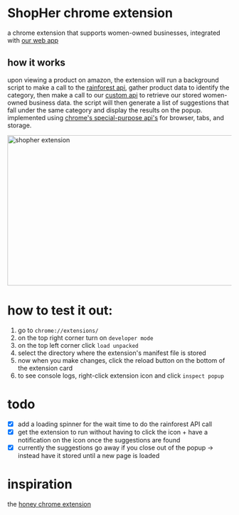 # ShopHer chrome extension
a chrome extension that supports women-owned businesses, integrated with [our web app](https://github.com/bhenriqu1/hackViolet_webApp)

## how it works
upon viewing a product on amazon, the extension will run a background script to make a call to the [rainforest api](https://www.rainforestapi.com/), gather product data to identify the category, then make a call to our [custom api](https://github.com/Hyma200/shopHer_API) to retrieve our stored women-owned business data. the script will then generate a list of suggestions that fall under the same category and display the results on the popup. implemented using [chrome's special-purpose api's](https://developer.chrome.com/docs/extensions/reference/) for browser, tabs, and storage.

<img src="https://github.com/aka-andi/shopHer_ext/blob/master/images/shopherExtGIF.gif" alt="shopher extension" width="600" height="338" />

# how to test it out:
1. go to `chrome://extensions/`
2. on the top right corner turn on `developer mode`
3. on the top left corner click `load unpacked`
4. select the directory where the extension's manifest file is stored 
5. now when you make changes, click the reload button on the bottom of the extension card
6. to see console logs, right-click extension icon and click `inspect popup`

# todo
- [x] add a loading spinner for the wait time to do the rainforest API call
- [x] get the extension to run without having to click the icon + have a notification on the icon once the suggestions are found
- [x] currently the suggestions go away if you close out of the popup -> instead have it stored until a new page is loaded

# inspiration
the [honey chrome extension](https://chrome.google.com/webstore/detail/honey/bmnlcjabgnpnenekpadlanbbkooimhnj?hl=en-US)
